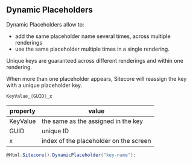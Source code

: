 ## Dynamic Placeholders

Dynamic Placeholders allow to:
- add the same placeholder name several times, across multiple renderings
- use the same placeholder multiple times in a single rendering.

Unique keys are guaranteed across different renderings and within one rendering.

When more than one placeholder appears, Sitecore will reassign the key with a unique placeholder key. 

```csharp
KeyValue_{GUID}_x
```

| property | value |
| --- | --- |
| KeyValue | the same as the assigned in the key |
| GUID | unique ID |
| x | index of the placeholder on the screen |

```csharp
@Html.Sitecore().DynamicPlaceholder("key-name");
```
